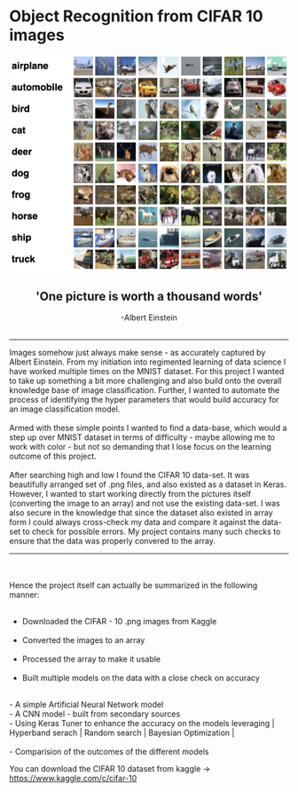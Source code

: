 # Object Recognition from  CIFAR 10 images
<center><img src="https://github.com/ArijitChakrabarti/Cifar-10-Deep-Learning-FoundationKeras-Tuner-Arijit/blob/main/CIFAR-10-intro.jpg?raw=true" /></center>

<h2><center>'One picture is worth a thousand words'</center></h2>
<div style="text-align: center"> -Albert Einstein</div><br>

***

Images somehow just always make sense - as accurately captured by Albert Einstein.  From my initiation into regimented learning of data science I have worked multiple times on the MNIST dataset.  For this project I wanted to take up something a bit more challenging and also build onto the overall knowledge base of image classification.  Further, I wanted to automate the process of identifying the hyper parameters that would build accuracy for an image classification model.
<br><br>
Armed with these simple points I wanted to find a data-base, which would a step up over  MNIST dataset in terms of difficulty - maybe allowing me to work with color - but not so demanding that I lose focus on the learning outcome of this project.
<br><br>
After searching high and low I found the CIFAR 10 data-set.  It was beautifully arranged set of .png files, and also existed as a dataset in Keras. However, I wanted to start working directly from the pictures itself (converting the image to an array) and not use the existing data-set.  I was also secure in the knowledge that since the dataset also existed in array form I could always cross-check my data and compare it against the data-set to check for possible errors.  My project contains many such checks to ensure that the data was properly convered to the array.
*** 
<br><br>
Hence the project itself can actually be summarized in the following manner:
<br><br>
- Downloaded the CIFAR - 10 .png images from Kaggle
<br><br>
- Converted the images to an array
<br><br>
- Processed the array to make it usable
<br><br>
- Built multiple models on the data with a close check on accuracy
<br>
    - A simple Artificial Neural Network model
<br>
    - A CNN model - built from secondary sources
<br>
    - Using Keras Tuner to enhance the accuracy on the models leveraging
        | Hyperband serach | Random search | Bayesian Optimization | 
<br><br>
- Comparision of the outcomes of the different models 

You can download the CIFAR 10 dataset from kaggle -> https://www.kaggle.com/c/cifar-10
